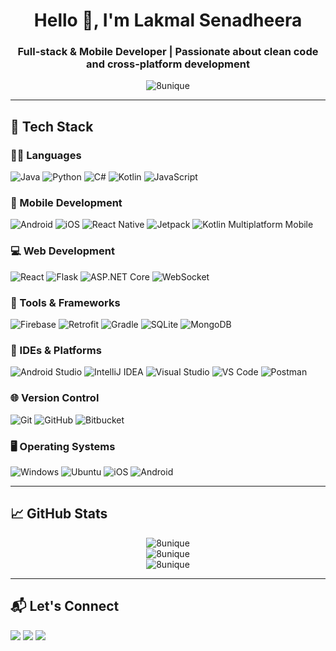 <h1 align="center">Hello 👋, I'm Lakmal Senadheera</h1>
<h3 align="center">Full-stack & Mobile Developer | Passionate about clean code and cross-platform development</h3>

<p align="center">
  <img src="https://komarev.com/ghpvc/?username=8unique&label=Profile%20views&color=0e75b6&style=flat" alt="8unique" />
</p>

---

## 🚀 Tech Stack

### 👨‍💻 Languages
![Java](https://img.shields.io/badge/Java-ED8B00?style=for-the-badge&logo=java&logoColor=white)
![Python](https://img.shields.io/badge/Python-3776AB?style=for-the-badge&logo=python&logoColor=white)
![C#](https://img.shields.io/badge/C%23-239120?style=for-the-badge&logo=c-sharp&logoColor=white)
![Kotlin](https://img.shields.io/badge/Kotlin-0095D5?style=for-the-badge&logo=kotlin&logoColor=white)
![JavaScript](https://img.shields.io/badge/JavaScript-F7DF1E?style=for-the-badge&logo=javascript&logoColor=black)

### 📱 Mobile Development
![Android](https://img.shields.io/badge/Android-3DDC84?style=for-the-badge&logo=android&logoColor=white)
![iOS](https://img.shields.io/badge/iOS-000000?style=for-the-badge&logo=apple&logoColor=white)
![React Native](https://img.shields.io/badge/React_Native-20232A?style=for-the-badge&logo=react&logoColor=61DAFB)
![Jetpack](https://img.shields.io/badge/Jetpack-4285F4?style=for-the-badge&logo=android&logoColor=white)
![Kotlin Multiplatform Mobile](https://img.shields.io/badge/KMM-7F52FF?style=for-the-badge&logo=kotlin&logoColor=white)

### 💻 Web Development
![React](https://img.shields.io/badge/React-20232A?style=for-the-badge&logo=react&logoColor=61DAFB)
![Flask](https://img.shields.io/badge/Flask-000000?style=for-the-badge&logo=flask&logoColor=white)
![ASP.NET Core](https://img.shields.io/badge/ASP.NET_Core-512BD4?style=for-the-badge&logo=.net&logoColor=white)
![WebSocket](https://img.shields.io/badge/WebSocket-000000?style=for-the-badge&logo=websocket&logoColor=white)

### 🔧 Tools & Frameworks
![Firebase](https://img.shields.io/badge/Firebase-FFCA28?style=for-the-badge&logo=firebase&logoColor=black)
![Retrofit](https://img.shields.io/badge/Retrofit-3DDC84?style=for-the-badge&logo=android&logoColor=white)
![Gradle](https://img.shields.io/badge/Gradle-02303A?style=for-the-badge&logo=gradle&logoColor=white)
![SQLite](https://img.shields.io/badge/SQLite-003B57?style=for-the-badge&logo=sqlite&logoColor=white)
![MongoDB](https://img.shields.io/badge/MongoDB-47A248?style=for-the-badge&logo=mongodb&logoColor=white)

### 🧰 IDEs & Platforms
![Android Studio](https://img.shields.io/badge/Android_Studio-3DDC84?style=for-the-badge&logo=android-studio&logoColor=white)
![IntelliJ IDEA](https://img.shields.io/badge/IntelliJ-000000?style=for-the-badge&logo=intellij-idea&logoColor=white)
![Visual Studio](https://img.shields.io/badge/Visual_Studio-5C2D91?style=for-the-badge&logo=visual-studio&logoColor=white)
![VS Code](https://img.shields.io/badge/VS_Code-007ACC?style=for-the-badge&logo=visual-studio-code&logoColor=white)
![Postman](https://img.shields.io/badge/Postman-FF6C37?style=for-the-badge&logo=postman&logoColor=white)

### 🌐 Version Control
![Git](https://img.shields.io/badge/Git-F05032?style=for-the-badge&logo=git&logoColor=white)
![GitHub](https://img.shields.io/badge/GitHub-181717?style=for-the-badge&logo=github&logoColor=white)
![Bitbucket](https://img.shields.io/badge/Bitbucket-0052CC?style=for-the-badge&logo=bitbucket&logoColor=white)

### 🖥️ Operating Systems
![Windows](https://img.shields.io/badge/Windows-0078D6?style=for-the-badge&logo=windows&logoColor=white)
![Ubuntu](https://img.shields.io/badge/Ubuntu-E95420?style=for-the-badge&logo=ubuntu&logoColor=white)
![iOS](https://img.shields.io/badge/iOS-000000?style=for-the-badge&logo=apple&logoColor=white)
![Android](https://img.shields.io/badge/Android-3DDC84?style=for-the-badge&logo=android&logoColor=white)


---

## 📈 GitHub Stats

<p align="center">
  <img src="https://github-readme-stats.vercel.app/api?username=8unique&show_icons=true&theme=tokyonight" alt="8unique" />
  <br/>
  <img src="https://github-readme-streak-stats.herokuapp.com/?user=8unique&theme=tokyonight" alt="8unique" />
  <br/>
  <img src="https://github-readme-stats.vercel.app/api/top-langs/?username=8unique&layout=compact&theme=tokyonight" alt="8unique" />
</p>

---

## 📬 Let's Connect

<p>
  <a href="mailto:your.kavindulakmal256@gmail.com"><img src="https://img.shields.io/badge/Email-D14836?style=for-the-badge&logo=gmail&logoColor=white" /></a>
  <a href="https://www.linkedin.com/in/lakmal-senadheera" target="_blank"><img src="https://img.shields.io/badge/LinkedIn-blue?style=for-the-badge&logo=linkedin&logoColor=white" /></a>
  <a href="https://github.com/8unique" target="_blank"><img src="https://img.shields.io/badge/GitHub-100000?style=for-the-badge&logo=github&logoColor=white" /></a>
</p>
